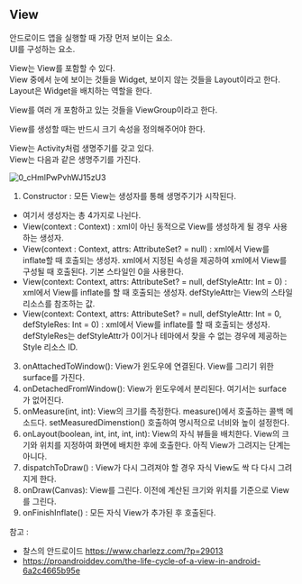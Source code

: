 ## View
안드로이드 앱을 실행할 때 가장 먼저 보이는 요소.  
UI를 구성하는 요소.  
  
View는 View를 포함할 수 있다.  
View 중에서 눈에 보이는 것들을 Widget,
보이지 않는 것들을 Layout이라고 한다.  
Layout은 Widget을 배치하는 역할을 한다.  
  
View를 여러 개 포함하고 있는 것들을 ViewGroup이라고 한다.  

View를 생성할 때는 반드시 크기 속성을 정의해주어야 한다.  

View는 Activity처럼 생명주기를 갖고 있다.  
View는 다음과 같은 생명주기를 가진다.

![0_cHmlPwPvhWJ15zU3](https://user-images.githubusercontent.com/79076150/227178712-e6b54c39-4d8b-45b0-a7cf-1b32231d6a51.png)

1. Constructor : 모든 View는 생성자를 통해 생명주기가 시작된다.  
  - 여기서 생성자는 총 4가지로 나뉜다.
  - View(context : Context) : xml이 아닌 동적으로 View를 생성하게 될 경우 사용하는 생성자.
  - View(context : Context, attrs: AttributeSet? = null) : xml에서 View를 inflate할 때 호출되는 생성자. xml에서 지정된 속성을 제공하여 xml에서 View를 구성될 때 호출된다. 기본 스타일인 0을 사용한다.
  - View(context: Context, attrs: AttributeSet? = null, defStyleAttr: Int = 0) : xml에서 View를 inflate를 할 때 호출되는 생성자. defStyleAttr는 View의 스타일 리소스를 참조하는 값.
  - View(context: Context, attrs: AttributeSet? = null, defStyleAttr: Int = 0, defStyleRes: Int = 0) : xml에서 View를 inflate를 할 때 호출되는 생성자. defStyleRes는 defStyleAttr가 0이거나 테마에서 찾을 수 없는 경우에 제공하는 Style 리소스 ID.
3. onAttachedToWindow(): View가 윈도우에 연결된다. View를 그리기 위한 surface를 가진다.  
4. onDetachedFromWindow(): View가 윈도우에서 분리된다. 여기서는 surface가 없어진다.  
5. onMeasure(int, int): View의 크기를 측정한다. measure()에서 호출하는 콜백 메소드다. setMeasuredDimenstion() 호출하여 명시적으로 너비와 높이 설정한다.  
6. onLayout(boolean, int, int, int, int): View의 자식 뷰들을 배치한다. View의 크기와 위치를 지정하여 화면에 배치한 후에 호출한다. 아직 View가 그려지는 단계는 아니다.  
7. dispatchToDraw() : View가 다시 그려져야 할 경우 자식 View도 싹 다 다시 그려지게 한다.
8. onDraw(Canvas): View를 그린다. 이전에 계산된 크기와 위치를 기준으로 View를 그린다. 
9. onFinishInflate() : 모든 자식 View가 추가된 후 호출된다.

참고 : 
- 찰스의 안드로이드 https://www.charlezz.com/?p=29013
- https://proandroiddev.com/the-life-cycle-of-a-view-in-android-6a2c4665b95e
